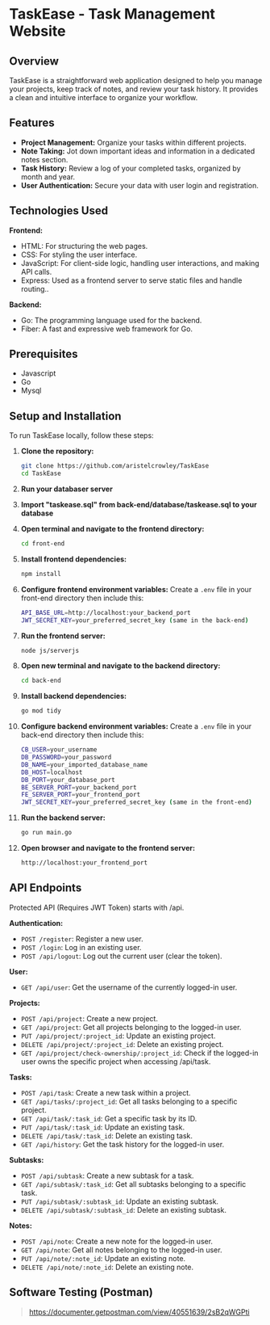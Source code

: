 # TaskEase - Task Management Website 

## Overview

TaskEase is a straightforward web application designed to help you manage your projects, keep track of notes, and review your task history. It provides a clean and intuitive interface to organize your workflow.


## Features

* **Project Management:** Organize your tasks within different projects.
* **Note Taking:** Jot down important ideas and information in a dedicated notes section.
* **Task History:** Review a log of your completed tasks, organized by month and year.
* **User Authentication:** Secure your data with user login and registration.


## Technologies Used

**Frontend:**

* HTML: For structuring the web pages.
* CSS: For styling the user interface.
* JavaScript: For client-side logic, handling user interactions, and making API calls.
* Express: Used as a frontend server to serve static files and handle routing..

**Backend:**

* Go: The programming language used for the backend.
* Fiber: A fast and expressive web framework for Go.


## Prerequisites

* Javascript
* Go
* Mysql


## Setup and Installation

To run TaskEase locally, follow these steps:

1.  **Clone the repository:**
    ```bash
    git clone https://github.com/aristelcrowley/TaskEase
    cd TaskEase
    ```

2. **Run your databaser server**
   
4. **Import "taskease.sql" from back-end/database/taskease.sql to your database**
    
5.  **Open terminal and navigate to the frontend directory:**
    ```bash
    cd front-end
    ```

6.  **Install frontend dependencies:**
    ```bash
    npm install
    ```

7.  **Configure frontend environment variables:**
    Create a `.env` file in your front-end directory then include this:
    ```bash
    API_BASE_URL=http://localhost:your_backend_port
    JWT_SECRET_KEY=your_preferred_secret_key (same in the back-end)
    ```

8.  **Run the frontend server:**
    ```bash
    node js/serverjs
    ```

9.  **Open new terminal and navigate to the backend directory:**
    ```bash
    cd back-end
    ```

10. **Install backend dependencies:**
    ```bash
    go mod tidy
    ```

11. **Configure backend environment variables:**
    Create a `.env` file in your back-end directory then include this:
    ```bash
    CB_USER=your_username
    DB_PASSWORD=your_password
    DB_NAME=your_imported_database_name
    DB_HOST=localhost
    DB_PORT=your_database_port
    BE_SERVER_PORT=your_backend_port
    FE_SERVER_PORT=your_frontend_port
    JWT_SECRET_KEY=your_preferred_secret_key (same in the front-end)
     ```

12. **Run the backend server:**
    ```bash
    go run main.go
    ```
    
13. **Open browser and navigate to the frontend server:**
    ```bash
    http://localhost:your_frontend_port
    ```


## API Endpoints 
Protected API (Requires JWT Token) starts with /api.


**Authentication:**

* `POST /register`: Register a new user.
* `POST /login`: Log in an existing user.
* `POST /api/logout`: Log out the current user (clear the token).

**User:**

* `GET /api/user`: Get the username of the currently logged-in user.

**Projects:**

* `POST /api/project`: Create a new project.
* `GET /api/project`: Get all projects belonging to the logged-in user.
* `PUT /api/project/:project_id`: Update an existing project.
* `DELETE /api/project/:project_id`: Delete an existing project.
* `GET /api/project/check-ownership/:project_id`: Check if the logged-in user owns the specific project when accessing /api/task.

**Tasks:**

* `POST /api/task`: Create a new task within a project.
* `GET /api/tasks/:project_id`: Get all tasks belonging to a specific project.
* `GET /api/task/:task_id`: Get a specific task by its ID.
* `PUT /api/task/:task_id`: Update an existing task.
* `DELETE /api/task/:task_id`: Delete an existing task.
* `GET /api/history`: Get the task history for the logged-in user.

**Subtasks:**

* `POST /api/subtask`: Create a new subtask for a task.
* `GET /api/subtask/:task_id`: Get all subtasks belonging to a specific task.
* `PUT /api/subtask/:subtask_id`: Update an existing subtask.
* `DELETE /api/subtask/:subtask_id`: Delete an existing subtask.

**Notes:**

* `POST /api/note`: Create a new note for the logged-in user.
* `GET /api/note`: Get all notes belonging to the logged-in user.
* `PUT /api/note/:note_id`: Update an existing note.
* `DELETE /api/note/:note_id`: Delete an existing note.


##  Software Testing (Postman)
> https://documenter.getpostman.com/view/40551639/2sB2qWGPti
